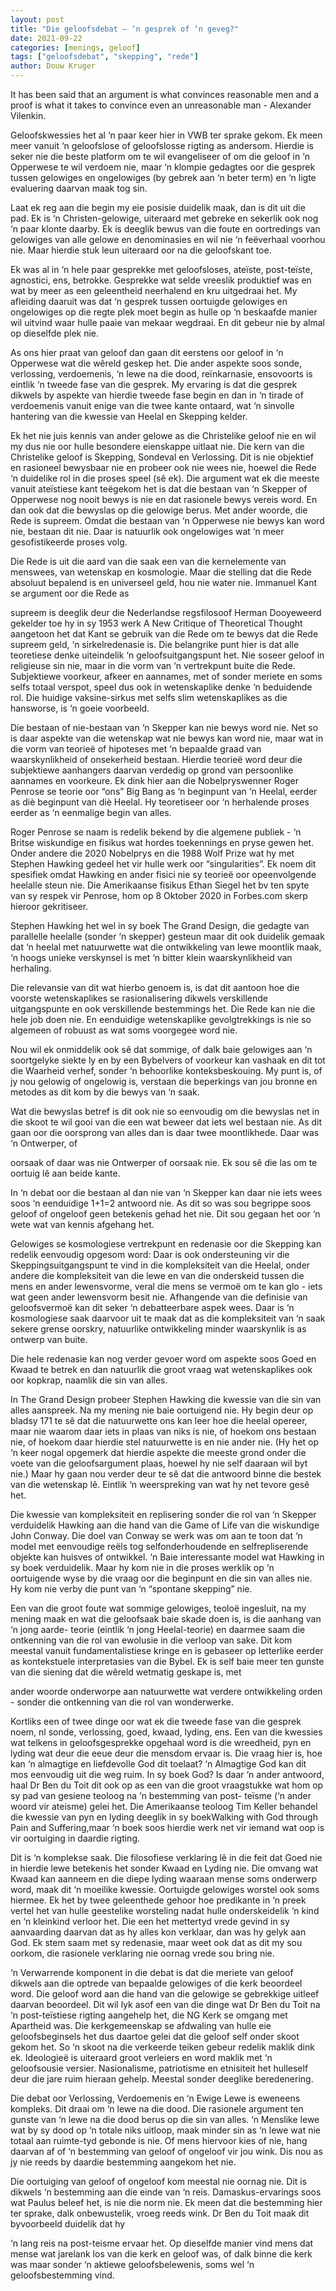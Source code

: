 ```yaml
---
layout: post
title: "Die geloofsdebat – ‘n gesprek of ‘n geveg?"
date: 2021-09-22
categories: [menings, geloof]
tags: ["geloofsdebat", "skepping", "rede"]
author: Douw Kruger
---
```


It has been said that an argument is what convinces reasonable men and a proof is
what it takes to convince even an unreasonable man - Alexander Vilenkin.

Geloofskwessies het al ‘n paar keer hier in VWB ter sprake gekom. Ek meen meer
vanuit ‘n geloofslose of geloofslosse rigting as andersom. Hierdie is seker nie die
beste platform om te wil evangeliseer of om die geloof in ‘n Opperwese te wil
verdoem nie, maar ‘n klompie gedagtes oor die gesprek tussen gelowiges en
ongelowiges (by gebrek aan ‘n beter term) en ‘n ligte evaluering daarvan maak tog
sin.

Laat ek reg aan die begin my eie posisie duidelik maak, dan is dit uit die pad. Ek is ‘n
Christen-gelowige, uiteraard met gebreke en sekerlik ook nog ‘n paar klonte daarby.
Ek is deeglik bewus van die foute en oortredings van gelowiges van alle gelowe en
denominasies en wil nie ‘n feëverhaal voorhou nie. Maar hierdie stuk leun uiteraard
oor na die geloofskant toe.

Ek was al in ‘n hele paar gesprekke met geloofsloses, ateïste, post-teïste, agnostici,
ens, betrokke. Gesprekke wat selde vreeslik produktief was en wat by meer as een
geleentheid neerhalend en kru uitgedraai het. My afleiding daaruit was dat ‘n
gesprek tussen oortuigde gelowiges en ongelowiges op die regte plek moet begin as
hulle op ‘n beskaafde manier wil uitvind waar hulle paaie van mekaar wegdraai. En
dit gebeur nie by almal op dieselfde plek nie.

As ons hier praat van geloof dan gaan dit eerstens oor geloof in ‘n Opperwese wat
die wêreld geskep het. Die ander aspekte soos sonde, verlossing, verdoemenis, ‘n
lewe na die dood, reïnkarnasie, ensovoorts is eintlik ‘n tweede fase van die gesprek.
My ervaring is dat die gesprek dikwels by aspekte van hierdie tweede fase begin en
dan in ‘n tirade of verdoemenis vanuit enige van die twee kante ontaard, wat ‘n
sinvolle hantering van die kwessie van Heelal en Skepping kelder.

Ek het nie juis kennis van ander gelowe as die Christelike geloof nie en wil my dus nie
oor hulle besondere eienskappe uitlaat nie. Die kern van die Christelike geloof is
Skepping, Sondeval en Verlossing. Dit is nie objektief en rasioneel bewysbaar nie en
probeer ook nie wees nie, hoewel die Rede ‘n duidelike rol in die proses speel (sê ek).
Die argument wat ek die meeste vanuit ateïstiese kant teëgekom het is dat die
bestaan van ‘n Skepper of Opperwese nog nooit bewys is nie en dat rasionele bewys
vereis word. En dan ook dat die bewyslas op die gelowige berus. Met ander woorde,
die Rede is supreem. Omdat die bestaan van ‘n Opperwese nie bewys kan word nie,
bestaan dit nie. Daar is natuurlik ook ongelowiges wat ‘n meer gesofistikeerde
proses volg.

Die Rede is uit die aard van die saak een van die kernelemente van menswees, van
wetenskap en kosmologie. Maar die stelling dat die Rede absoluut bepalend is en
universeel geld, hou nie water nie. Immanuel Kant se argument oor die Rede as

supreem is deeglik deur die Nederlandse regsfilosoof Herman Dooyeweerd gekelder
toe hy in sy 1953 werk A New Critique of Theoretical Thought aangetoon het dat
Kant se gebruik van die Rede om te bewys dat die Rede supreem geld, ‘n
sirkelredenasie is. Die belangrike punt hier is dat alle teoretiese denke uiteindelik ‘n
geloofsuitgangspunt het. Nie soseer geloof in religieuse sin nie, maar in die vorm
van ‘n vertrekpunt buite die Rede. Subjektiewe voorkeur, afkeer en aannames, met
of sonder meriete en soms selfs totaal verspot, speel dus ook in wetenskaplike
denke ‘n beduidende rol. Die huidige vaksine-sirkus met selfs slim wetenskaplikes as
die hansworse, is ‘n goeie voorbeeld.

Die bestaan of nie-bestaan van ‘n Skepper kan nie bewys word nie. Net so is daar
aspekte van die wetenskap wat nie bewys kan word nie, maar wat in die vorm van
teorieë of hipoteses met ‘n bepaalde graad van waarskynlikheid of onsekerheid
bestaan. Hierdie teorieë word deur die subjektiewe aanhangers daarvan verdedig op
grond van persoonlike aannames en voorkeure. Ek dink hier aan die
Nobelpryswenner Roger Penrose se teorie oor “ons” Big Bang as ‘n beginpunt van ‘n
Heelal, eerder as diè beginpunt van diè Heelal. Hy teoretiseer oor ‘n herhalende
proses eerder as ‘n eenmalige begin van alles.

Roger Penrose se naam is redelik bekend by die algemene publiek - ‘n Britse
wiskundige en fisikus wat hordes toekennings en pryse gewen het. Onder andere die
2020 Nobelprys en die 1988 Wolf Prize wat hy met Stephen Hawking gedeel het vir
hulle werk oor “singularities”. Ek noem dit spesifiek omdat Hawking en ander fisici
nie sy teorieë oor opeenvolgende heelalle steun nie. Die Amerikaanse fisikus Ethan
Siegel het bv ten spyte van sy respek vir Penrose, hom op 8 Oktober 2020 in
Forbes.com skerp hieroor gekritiseer.

Stephen Hawking het wel in sy boek The Grand Design, die gedagte van parallelle
heelalle (sonder ‘n skepper) gesteun maar dit ook duidelik gemaak dat ‘n heelal met
natuurwette wat die ontwikkeling van lewe moontlik maak, ‘n hoogs unieke
verskynsel is met ‘n bitter klein waarskynlikheid van herhaling.

Die relevansie van dit wat hierbo genoem is, is dat dit aantoon hoe die voorste
wetenskaplikes se rasionalisering dikwels verskillende uitgangspunte en ook
verskillende bestemmings het. Die Rede kan nie die hele job doen nie. En eenduidige
wetenskaplike gevolgtrekkings is nie so algemeen of robuust as wat soms voorgegee
word nie.

Nou wil ek onmiddelik ook sê dat sommige, of dalk baie gelowiges aan ‘n soortgelyke
siekte ly en by een Bybelvers of voorkeur kan vashaak en dit tot die Waarheid verhef,
sonder ‘n behoorlike konteksbeskouing. My punt is, of jy nou gelowig of ongelowig is,
verstaan die beperkings van jou bronne en metodes as dit kom by die bewys van ‘n
saak.

Wat die bewyslas betref is dit ook nie so eenvoudig om die bewyslas net in die skoot
te wil gooi van die een wat beweer dat iets wel bestaan nie. As dit gaan oor die
oorsprong van alles dan is daar twee moontlikhede. Daar was ‘n Ontwerper, of

oorsaak of daar was nie Ontwerper of oorsaak nie. Ek sou sê die las om te oortuig lê
aan beide kante.

In ‘n debat oor die bestaan al dan nie van ‘n Skepper kan daar nie iets wees soos ‘n
eenduidige 1+1=2 antwoord nie. As dit so was sou begrippe soos geloof of ongeloof
geen betekenis gehad het nie. Dit sou gegaan het oor ‘n wete wat van kennis
afgehang het.

Gelowiges se kosmologiese vertrekpunt en redenasie oor die Skepping kan redelik
eenvoudig opgesom word: Daar is ook ondersteuning vir die Skeppingsuitgangspunt
te vind in die kompleksiteit van die Heelal, onder andere die kompleksiteit van die
lewe en van die onderskeid tussen die mens en ander lewensvorme, veral die mens
se vermoë om te kan glo - iets wat geen ander lewensvorm besit nie. Afhangende
van die definisie van geloofsvermoë kan dit seker ‘n debatteerbare aspek wees. Daar
is ‘n kosmologiese saak daarvoor uit te maak dat as die kompleksiteit van ‘n saak
sekere grense oorskry, natuurlike ontwikkeling minder waarskynlik is as ontwerp van
buite.

Die hele redenasie kan nog verder gevoer word om aspekte soos Goed en Kwaad te
betrek en dan natuurlik die groot vraag wat wetenskaplikes ook oor kopkrap,
naamlik die sin van alles.

In The Grand Design probeer Stephen Hawking die kwessie van die sin van alles
aanspreek. Na my mening nie baie oortuigend nie. Hy begin deur op bladsy 171 te sê
dat die natuurwette ons kan leer hoe die heelal opereer, maar nie waarom daar iets
in plaas van niks is nie, of hoekom ons bestaan nie, of hoekom daar hierdie stel
natuurwette is en nie ander nie. (Hy het op ‘n keer nogal opgemerk dat hierdie
aspekte die meeste grond onder die voete van die geloofsargument plaas, hoewel hy
nie self daaraan wil byt nie.) Maar hy gaan nou verder deur te sê dat die antwoord
binne die bestek van die wetenskap lê. Eintlik ‘n weerspreking van wat hy net tevore
gesê het.

Die kwessie van kompleksiteit en replisering sonder die rol van ‘n Skepper
verduidelik Hawking aan die hand van die Game of Life van die wiskundige John
Conway. Die doel van Conway se werk was om aan te toon dat ‘n model met
eenvoudige reëls tog selfonderhoudende en selfrepliserende objekte kan huisves of
ontwikkel. ‘n Baie interessante model wat Hawking in sy boek verduidelik. Maar hy
kom nie in die proses werklik op ‘n oortuigende wyse by die vraag oor die beginpunt
en die sin van alles nie. Hy kom nie verby die punt van ‘n “spontane skepping” nie.

Een van die groot foute wat sommige gelowiges, teoloë ingesluit, na my mening
maak en wat die geloofsaak baie skade doen is, is die aanhang van ‘n jong aarde-
teorie (eintlik ‘n jong Heelal-teorie) en daarmee saam die ontkenning van die rol van
ewolusie in die verloop van sake. Dit kom meestal vanuit fundamentalistiese kringe
en is gebaseer op letterlike eerder as kontekstuele interpretasies van die Bybel. Ek is
self baie meer ten gunste van die siening dat die wêreld wetmatig geskape is, met

ander woorde onderworpe aan natuurwette wat verdere ontwikkeling orden -
sonder die ontkenning van die rol van wonderwerke.

Kortliks een of twee dinge oor wat ek die tweede fase van die gesprek noem, nl
sonde, verlossing, goed, kwaad, lyding, ens. Een van die kwessies wat telkens in
geloofsgesprekke opgehaal word is die wreedheid, pyn en lyding wat deur die eeue
deur die mensdom ervaar is. Die vraag hier is, hoe kan ‘n almagtige en liefdevolle
God dit toelaat? ‘n Almagtige God kan dit mos eenvoudig uit die weg ruim. In sy boek
God? Is daar ‘n ander antwoord, haal Dr Ben du Toit dit ook op as een van die groot
vraagstukke wat hom op sy pad van gesiene teoloog na ‘n bestemming van post-
teïsme (‘n ander woord vir ateisme) gelei het. Die Amerikaanse teoloog Tim Keller
behandel die kwessie van pyn en lyding deeglik in sy boekWalking with God through
Pain and Suffering,maar ‘n boek soos hierdie werk net vir iemand wat oop is vir
oortuiging in daardie rigting.

Dit is ‘n komplekse saak. Die filosofiese verklaring lê in die feit dat Goed nie in
hierdie lewe betekenis het sonder Kwaad en Lyding nie. Die omvang wat Kwaad kan
aanneem en die diepe lyding waaraan mense soms onderwerp word, maak dit ‘n
moeilike kwessie. Oortuigde gelowiges worstel ook soms hiermee. Ek het by twee
geleenthede gehoor hoe predikante in ‘n preek vertel het van hulle geestelike
worsteling nadat hulle onderskeidelik ‘n kind en ‘n kleinkind verloor het. Die een het
mettertyd vrede gevind in sy aanvaarding daarvan dat as hy alles kon verklaar, dan
was hy gelyk aan God. Ek stem saam met sy redenasie, maar weet ook dat as dit my
sou oorkom, die rasionele verklaring nie oornag vrede sou bring nie.

‘n Verwarrende komponent in die debat is dat die meriete van geloof dikwels aan die
optrede van bepaalde gelowiges of die kerk beoordeel word. Die geloof word aan die
hand van die gelowige se gebrekkige uitleef daarvan beoordeel. Dit wil lyk asof een
van die dinge wat Dr Ben du Toit na ‘n post-teïstiese rigting aangehelp het, die NG
Kerk se omgang met Apartheid was. Die kerkgemeenskap se afdwaling van hulle eie
geloofsbeginsels het dus daartoe gelei dat die geloof self onder skoot gekom het. So
‘n skoot na die verkeerde teiken gebeur redelik maklik dink ek. Ideologieë is
uiteraard groot verleiers en word maklik met ‘n geloofsousie versier. Nasionalisme,
patriotisme en etnisiteit het hulleself deur die jare ruim hieraan gehelp. Meestal
sonder deeglike beredenering.

Die debat oor Verlossing, Verdoemenis en ‘n Ewige Lewe is eweneens kompleks. Dit
draai om ‘n lewe na die dood. Die rasionele argument ten gunste van ‘n lewe na die
dood berus op die sin van alles. ‘n Menslike lewe wat by sy dood op ‘n totale niks
uitloop, maak minder sin as ‘n lewe wat nie totaal aan ruimte-tyd gebonde is nie. Of
mens hiervoor kies of nie, hang daarvan af of ‘n bestemming van geloof of ongeloof
vir jou wink. Dis nou as jy nie reeds by daardie bestemming aangekom het nie.

Die oortuiging van geloof of ongeloof kom meestal nie oornag nie. Dit is dikwels ‘n
bestemming aan die einde van ‘n reis. Damaskus-ervarings soos wat Paulus beleef
het, is nie die norm nie. Ek meen dat die bestemming hier ter sprake, dalk
onbewustelik, vroeg reeds wink. Dr Ben du Toit maak dit byvoorbeeld duidelik dat hy

‘n lang reis na post-teisme ervaar het. Op dieselfde manier vind mens dat mense wat
jarelank los van die kerk en geloof was, of dalk binne die kerk was maar sonder ‘n
aktiewe geloofsbelewenis, soms wel ‘n geloofsbestemming vind.